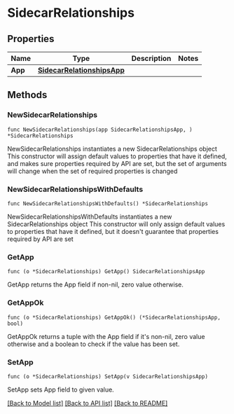 # SidecarRelationships

## Properties

Name | Type | Description | Notes
------------ | ------------- | ------------- | -------------
**App** | [**SidecarRelationshipsApp**](SidecarRelationshipsApp.md) |  | 

## Methods

### NewSidecarRelationships

`func NewSidecarRelationships(app SidecarRelationshipsApp, ) *SidecarRelationships`

NewSidecarRelationships instantiates a new SidecarRelationships object
This constructor will assign default values to properties that have it defined,
and makes sure properties required by API are set, but the set of arguments
will change when the set of required properties is changed

### NewSidecarRelationshipsWithDefaults

`func NewSidecarRelationshipsWithDefaults() *SidecarRelationships`

NewSidecarRelationshipsWithDefaults instantiates a new SidecarRelationships object
This constructor will only assign default values to properties that have it defined,
but it doesn't guarantee that properties required by API are set

### GetApp

`func (o *SidecarRelationships) GetApp() SidecarRelationshipsApp`

GetApp returns the App field if non-nil, zero value otherwise.

### GetAppOk

`func (o *SidecarRelationships) GetAppOk() (*SidecarRelationshipsApp, bool)`

GetAppOk returns a tuple with the App field if it's non-nil, zero value otherwise
and a boolean to check if the value has been set.

### SetApp

`func (o *SidecarRelationships) SetApp(v SidecarRelationshipsApp)`

SetApp sets App field to given value.



[[Back to Model list]](../README.md#documentation-for-models) [[Back to API list]](../README.md#documentation-for-api-endpoints) [[Back to README]](../README.md)


